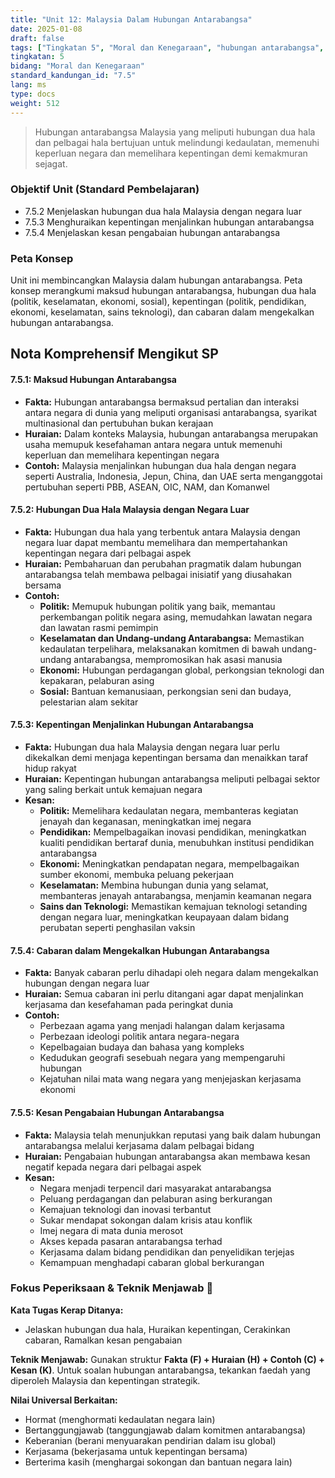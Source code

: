 ```yaml
---
title: "Unit 12: Malaysia Dalam Hubungan Antarabangsa"
date: 2025-01-08
draft: false
tags: ["Tingkatan 5", "Moral dan Kenegaraan", "hubungan antarabangsa", "diplomasi Malaysia", "kerjasama antarabangsa", "dasar luar negara"]
tingkatan: 5
bidang: "Moral dan Kenegaraan"
standard_kandungan_id: "7.5"
lang: ms
type: docs
weight: 512
---
```


> Hubungan antarabangsa Malaysia yang meliputi hubungan dua hala dan pelbagai hala bertujuan untuk melindungi kedaulatan, memenuhi keperluan negara dan memelihara kepentingan demi kemakmuran sejagat.

### Objektif Unit (Standard Pembelajaran)

- 7.5.2 Menjelaskan hubungan dua hala Malaysia dengan negara luar
- 7.5.3 Menghuraikan kepentingan menjalinkan hubungan antarabangsa
- 7.5.4 Menjelaskan kesan pengabaian hubungan antarabangsa

### Peta Konsep

Unit ini membincangkan Malaysia dalam hubungan antarabangsa. Peta konsep merangkumi maksud hubungan antarabangsa, hubungan dua hala (politik, keselamatan, ekonomi, sosial), kepentingan (politik, pendidikan, ekonomi, keselamatan, sains teknologi), dan cabaran dalam mengekalkan hubungan antarabangsa.

## Nota Komprehensif Mengikut SP

#### 7.5.1: Maksud Hubungan Antarabangsa

- **Fakta:** Hubungan antarabangsa bermaksud pertalian dan interaksi antara negara di dunia yang meliputi organisasi antarabangsa, syarikat multinasional dan pertubuhan bukan kerajaan
- **Huraian:** Dalam konteks Malaysia, hubungan antarabangsa merupakan usaha memupuk kesefahaman antara negara untuk memenuhi keperluan dan memelihara kepentingan negara
- **Contoh:** Malaysia menjalinkan hubungan dua hala dengan negara seperti Australia, Indonesia, Jepun, China, dan UAE serta menganggotai pertubuhan seperti PBB, ASEAN, OIC, NAM, dan Komanwel

#### 7.5.2: Hubungan Dua Hala Malaysia dengan Negara Luar

- **Fakta:** Hubungan dua hala yang terbentuk antara Malaysia dengan negara luar dapat membantu memelihara dan mempertahankan kepentingan negara dari pelbagai aspek
- **Huraian:** Pembaharuan dan perubahan pragmatik dalam hubungan antarabangsa telah membawa pelbagai inisiatif yang diusahakan bersama
- **Contoh:**
  - **Politik:** Memupuk hubungan politik yang baik, memantau perkembangan politik negara asing, memudahkan lawatan negara dan lawatan rasmi pemimpin
  - **Keselamatan dan Undang-undang Antarabangsa:** Memastikan kedaulatan terpelihara, melaksanakan komitmen di bawah undang-undang antarabangsa, mempromosikan hak asasi manusia
  - **Ekonomi:** Hubungan perdagangan global, perkongsian teknologi dan kepakaran, pelaburan asing
  - **Sosial:** Bantuan kemanusiaan, perkongsian seni dan budaya, pelestarian alam sekitar

#### 7.5.3: Kepentingan Menjalinkan Hubungan Antarabangsa

- **Fakta:** Hubungan dua hala Malaysia dengan negara luar perlu dikekalkan demi menjaga kepentingan bersama dan menaikkan taraf hidup rakyat
- **Huraian:** Kepentingan hubungan antarabangsa meliputi pelbagai sektor yang saling berkait untuk kemajuan negara
- **Kesan:**
  - **Politik:** Memelihara kedaulatan negara, membanteras kegiatan jenayah dan keganasan, meningkatkan imej negara
  - **Pendidikan:** Mempelbagaikan inovasi pendidikan, meningkatkan kualiti pendidikan bertaraf dunia, menubuhkan institusi pendidikan antarabangsa
  - **Ekonomi:** Meningkatkan pendapatan negara, mempelbagaikan sumber ekonomi, membuka peluang pekerjaan
  - **Keselamatan:** Membina hubungan dunia yang selamat, membanteras jenayah antarabangsa, menjamin keamanan negara
  - **Sains dan Teknologi:** Memastikan kemajuan teknologi setanding dengan negara luar, meningkatkan keupayaan dalam bidang perubatan seperti penghasilan vaksin

#### 7.5.4: Cabaran dalam Mengekalkan Hubungan Antarabangsa

- **Fakta:** Banyak cabaran perlu dihadapi oleh negara dalam mengekalkan hubungan dengan negara luar
- **Huraian:** Semua cabaran ini perlu ditangani agar dapat menjalinkan kerjasama dan kesefahaman pada peringkat dunia
- **Contoh:**
  - Perbezaan agama yang menjadi halangan dalam kerjasama
  - Perbezaan ideologi politik antara negara-negara
  - Kepelbagaian budaya dan bahasa yang kompleks
  - Kedudukan geografi sesebuah negara yang mempengaruhi hubungan
  - Kejatuhan nilai mata wang negara yang menjejaskan kerjasama ekonomi

#### 7.5.5: Kesan Pengabaian Hubungan Antarabangsa

- **Fakta:** Malaysia telah menunjukkan reputasi yang baik dalam hubungan antarabangsa melalui kerjasama dalam pelbagai bidang
- **Huraian:** Pengabaian hubungan antarabangsa akan membawa kesan negatif kepada negara dari pelbagai aspek
- **Kesan:**
  - Negara menjadi terpencil dari masyarakat antarabangsa
  - Peluang perdagangan dan pelaburan asing berkurangan
  - Kemajuan teknologi dan inovasi terbantut
  - Sukar mendapat sokongan dalam krisis atau konflik
  - Imej negara di mata dunia merosot
  - Akses kepada pasaran antarabangsa terhad
  - Kerjasama dalam bidang pendidikan dan penyelidikan terjejas
  - Kemampuan menghadapi cabaran global berkurangan

### Fokus Peperiksaan & Teknik Menjawab 📝

**Kata Tugas Kerap Ditanya:**
- Jelaskan hubungan dua hala, Huraikan kepentingan, Cerakinkan cabaran, Ramalkan kesan pengabaian

**Teknik Menjawab:**
Gunakan struktur **Fakta (F) + Huraian (H) + Contoh (C) + Kesan (K)**. Untuk soalan hubungan antarabangsa, tekankan faedah yang diperoleh Malaysia dan kepentingan strategik.

**Nilai Universal Berkaitan:**
- Hormat (menghormati kedaulatan negara lain)
- Bertanggungjawab (tanggungjawab dalam komitmen antarabangsa)
- Keberanian (berani menyuarakan pendirian dalam isu global)
- Kerjasama (bekerjasama untuk kepentingan bersama)
- Berterima kasih (menghargai sokongan dan bantuan negara lain)
